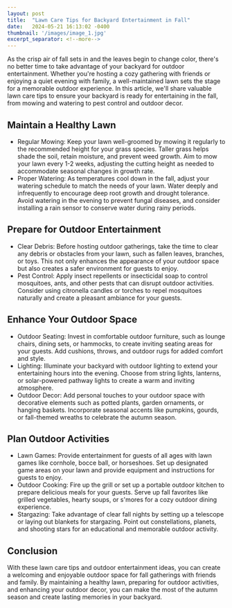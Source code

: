 ```yaml
---
layout: post
title:  "Lawn Care Tips for Backyard Entertainment in Fall"
date:   2024-05-21 16:13:02 -0400
thumbnail: '/images/image_1.jpg'
excerpt_separator: <!--more-->
---
```

As the crisp air of fall sets in and the leaves begin to change color, there's no better time to take advantage of your backyard for outdoor entertainment. <!--more-->Whether you're hosting a cozy gathering with friends or enjoying a quiet evening with family, a well-maintained lawn sets the stage for a memorable outdoor experience. In this article, we'll share valuable lawn care tips to ensure your backyard is ready for entertaining in the fall, from mowing and watering to pest control and outdoor decor.

## Maintain a Healthy Lawn
* Regular Mowing:
Keep your lawn well-groomed by mowing it regularly to the recommended height for your grass species. Taller grass helps shade the soil, retain moisture, and prevent weed growth. Aim to mow your lawn every 1-2 weeks, adjusting the cutting height as needed to accommodate seasonal changes in growth rate.
* Proper Watering:
As temperatures cool down in the fall, adjust your watering schedule to match the needs of your lawn. Water deeply and infrequently to encourage deep root growth and drought tolerance. Avoid watering in the evening to prevent fungal diseases, and consider installing a rain sensor to conserve water during rainy periods.

## Prepare for Outdoor Entertainment
* Clear Debris:
Before hosting outdoor gatherings, take the time to clear any debris or obstacles from your lawn, such as fallen leaves, branches, or toys. This not only enhances the appearance of your outdoor space but also creates a safer environment for guests to enjoy.
* Pest Control:
Apply insect repellents or insecticidal soap to control mosquitoes, ants, and other pests that can disrupt outdoor activities. Consider using citronella candles or torches to repel mosquitoes naturally and create a pleasant ambiance for your guests.

## Enhance Your Outdoor Space
* Outdoor Seating:
Invest in comfortable outdoor furniture, such as lounge chairs, dining sets, or hammocks, to create inviting seating areas for your guests. Add cushions, throws, and outdoor rugs for added comfort and style.
* Lighting:
Illuminate your backyard with outdoor lighting to extend your entertaining hours into the evening. Choose from string lights, lanterns, or solar-powered pathway lights to create a warm and inviting atmosphere.
* Outdoor Decor:
Add personal touches to your outdoor space with decorative elements such as potted plants, garden ornaments, or hanging baskets. Incorporate seasonal accents like pumpkins, gourds, or fall-themed wreaths to celebrate the autumn season.

## Plan Outdoor Activities
* Lawn Games:
Provide entertainment for guests of all ages with lawn games like cornhole, bocce ball, or horseshoes. Set up designated game areas on your lawn and provide equipment and instructions for guests to enjoy.
* Outdoor Cooking:
Fire up the grill or set up a portable outdoor kitchen to prepare delicious meals for your guests. Serve up fall favorites like grilled vegetables, hearty soups, or s'mores for a cozy outdoor dining experience.
* Stargazing:
Take advantage of clear fall nights by setting up a telescope or laying out blankets for stargazing. Point out constellations, planets, and shooting stars for an educational and memorable outdoor activity.

## Conclusion
With these lawn care tips and outdoor entertainment ideas, you can create a welcoming and enjoyable outdoor space for fall gatherings with friends and family. By maintaining a healthy lawn, preparing for outdoor activities, and enhancing your outdoor decor, you can make the most of the autumn season and create lasting memories in your backyard.
